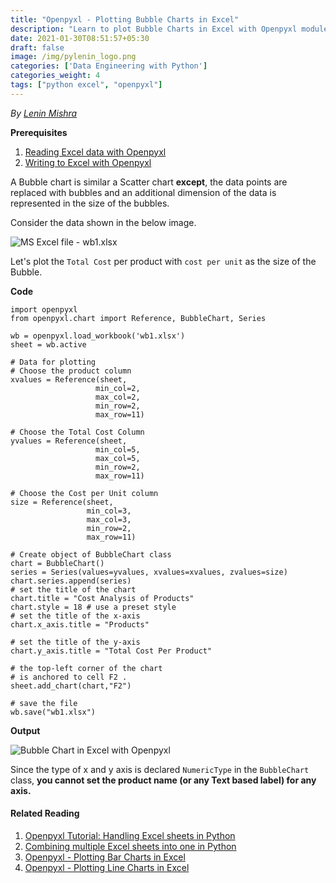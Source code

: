 ```yaml
---
title: "Openpyxl - Plotting Bubble Charts in Excel"
description: "Learn to plot Bubble Charts in Excel with Openpyxl module in Python 3."
date: 2021-01-30T08:51:57+05:30
draft: false
image: /img/pylenin_logo.png
categories: ['Data Engineering with Python']
categories_weight: 4
tags: ["python excel", "openpyxl"]
---
```

<div class="sharethis-inline-follow-buttons"></div>

*By [Lenin Mishra](https://www.pylenin.com/authors/#lenin-mishra)*

**Prerequisites**

1. [Reading Excel data with Openpyxl](https://www.pylenin.com/blogs/excel-with-python/#reading-data-from-excel-using-openpyxl)
2. [Writing to Excel with Openpyxl](https://www.pylenin.com/blogs/excel-with-python/#writing-data-to-cells-in-excel-with-openpyxl)

A Bubble chart is similar a Scatter chart **except**, 
the data points are replaced with bubbles 
and an additional dimension of the data is represented 
in the size of the bubbles.

Consider the data shown in the below image.

![MS Excel file - wb1.xlsx](/img/excel-with-python/bubble-chart-1.png)

Let's plot the `Total Cost` per product with `cost per unit` as the size of the Bubble.

<script async src="https://pagead2.googlesyndication.com/pagead/js/adsbygoogle.js"></script>
<!-- Horizontal display ad Pylenin -->
<ins class="adsbygoogle"
     style="display:block"
     data-ad-client="ca-pub-6088392832221933"
     data-ad-slot="8875064651"
     data-ad-format="auto"
     data-full-width-responsive="true"></ins>
<script>
     (adsbygoogle = window.adsbygoogle || []).push({});
</script>

**Code**

```python3
import openpyxl
from openpyxl.chart import Reference, BubbleChart, Series

wb = openpyxl.load_workbook('wb1.xlsx')
sheet = wb.active

# Data for plotting
# Choose the product column
xvalues = Reference(sheet,
                   min_col=2,
                   max_col=2,
                   min_row=2,
                   max_row=11)

# Choose the Total Cost Column
yvalues = Reference(sheet,
                   min_col=5,
                   max_col=5,
                   min_row=2,
                   max_row=11)

# Choose the Cost per Unit column
size = Reference(sheet,
                 min_col=3,
                 max_col=3,
                 min_row=2,
                 max_row=11)

# Create object of BubbleChart class
chart = BubbleChart()
series = Series(values=yvalues, xvalues=xvalues, zvalues=size)
chart.series.append(series)
# set the title of the chart
chart.title = "Cost Analysis of Products"
chart.style = 18 # use a preset style
# set the title of the x-axis
chart.x_axis.title = "Products"

# set the title of the y-axis
chart.y_axis.title = "Total Cost Per Product"

# the top-left corner of the chart
# is anchored to cell F2 .
sheet.add_chart(chart,"F2")

# save the file 
wb.save("wb1.xlsx")
```

**Output**

![Bubble Chart in Excel with Openpyxl](/img/excel-with-python/bubble-chart-2.png)

Since the type of x and y axis is declared `NumericType` in the `BubbleChart` class, **you cannot set the product name (or any Text based label) for any axis.**

#### Related Reading

1. [Openpyxl Tutorial: Handling Excel sheets in Python](https://www.pylenin.com/blogs/excel-with-python/)
2. [Combining multiple Excel sheets into one in Python](https://www.pylenin.com/blogs/combining-workbooks-to-sheets/)
3. [Openpyxl - Plotting Bar Charts in Excel](https://www.pylenin.com/blogs/bar-charts-openpyxl/)
4. [Openpyxl - Plotting Line Charts in Excel](https://www.pylenin.com/blogs/line-charts-openpyxl/)